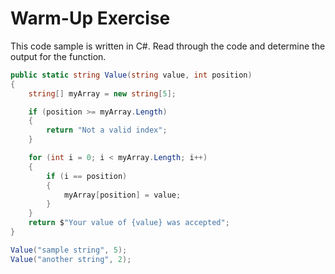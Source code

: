 # Warm-Up Exercise

This code sample is written in C#. Read through the code and determine the output for the function.

```csharp
public static string Value(string value, int position)
{
    string[] myArray = new string[5];

    if (position >= myArray.Length)
    {
        return "Not a valid index";
    }

    for (int i = 0; i < myArray.Length; i++)
    {
        if (i == position)
        {
            myArray[position] = value;
        }
    }
    return $"Your value of {value} was accepted";
}

Value("sample string", 5);
Value("another string", 2);
```
